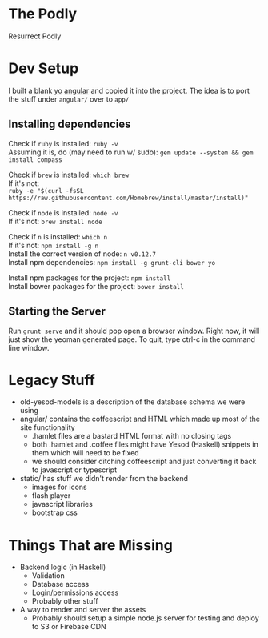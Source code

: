 # The Podly
Resurrect Podly

# Dev Setup
I built a blank [yo](http://yeoman.io/) [angular](https://github.com/yeoman/generator-angular) and copied it into the project. The idea is to port the stuff under `angular/` over to `app/`

## Installing dependencies
Check if `ruby` is installed: `ruby -v`  
Assuming it is, do (may need to run w/ sudo): `gem update --system && gem install compass`

Check if `brew` is installed: `which brew`  
If it's not:  
`ruby -e "$(curl -fsSL https://raw.githubusercontent.com/Homebrew/install/master/install)"`

Check if `node` is installed: `node -v`  
If it's not: `brew install node`

Check if `n` is installed: `which n`  
If it's not: `npm install -g n`  
Install the correct version of node: `n v0.12.7`  
Install npm dependencies: `npm install -g grunt-cli bower yo`

Install npm packages for the project: `npm install`  
Install bower packages for the project: `bower install`

## Starting the Server
Run `grunt serve` and it should pop open a browser window. Right now, it will just show the yeoman generated page. To quit, type ctrl-c in the command line window.

# Legacy Stuff
  * old-yesod-models is a description of the database schema we were using
  * angular/ contains the coffeescript and HTML which made up most of the site functionality
    * .hamlet files are a bastard HTML format with no closing tags
    * both .hamlet and .coffee files might have Yesod (Haskell) snippets in them which will need to be fixed
    * we should consider ditching coffeescript and just converting it back to javascript or typescript
  * static/ has stuff we didn't render from the backend
    * images for icons
    * flash player
    * javascript libraries
    * bootstrap css

# Things That are Missing
  * Backend logic (in Haskell)
    * Validation
    * Database access
    * Login/permissions access
    * Probably other stuff
  * A way to render and server the assets
    * Probably should setup a simple node.js server for testing and deploy to S3 or Firebase CDN
